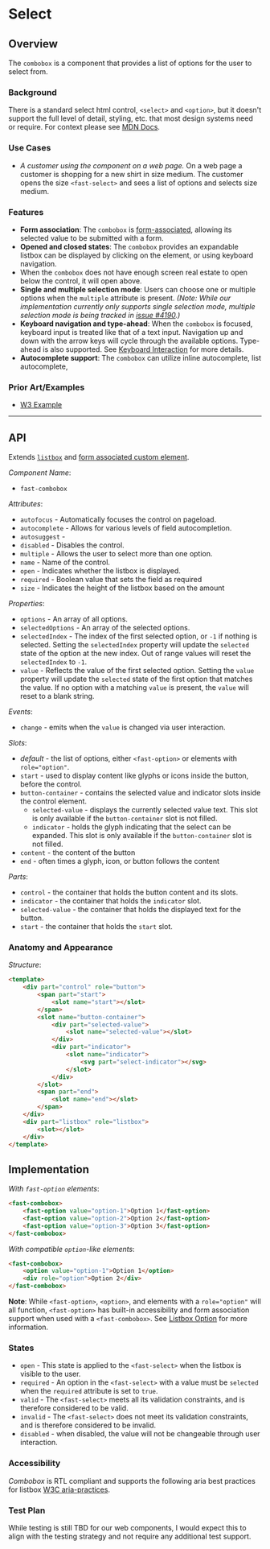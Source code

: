 # Select

## Overview

The `combobox` is a component that provides a list of options for the user to select from.

### Background

There is a standard select html control, `<select>` and `<option>`, but it doesn't support the full level of detail, styling, etc. that most design systems need or require. For context please see [MDN Docs](https://developer.mozilla.org/en-US/docs/web/html/element/select).

### Use Cases

- *A customer using the component on a web page.*
On a web page a customer is shopping for a new shirt in size medium. The customer opens the size `<fast-select>` and sees a list of options and selects size medium.

### Features

- **Form association**: The `combobox` is [form-associated](../form-associated/form-associated-custom-element.spec.md), allowing its selected value to be submitted with a form.
- **Opened and closed states**: The `combobox` provides an expandable listbox can be displayed by clicking on the element, or using keyboard navigation.
- When the `combobox` does not have enough screen real estate to open below the control, it will open above.
- **Single and multiple selection mode**: Users can choose one or multiple options when the `multiple` attribute is present. *(Note: While our implementation currently only supports single selection mode, multiple selection mode is being tracked in [issue #4190](https://github.com/microsoft/fast/issues/4190).)*
- **Keyboard navigation and type-ahead**: When the `combobox` is focused, keyboard input is treated like that of a text input. Navigation up and down with the arrow keys will cycle through the available options. Type-ahead is also supported. See [Keyboard Interaction](https://www.w3.org/TR/wai-aria-practices-1.1/#listbox_kbd_interaction) for more details.
- **Autocomplete support**: The `combobox` can utilize inline autocomplete, list autocomplete,

### Prior Art/Examples

- [W3 Example](https://w3c.github.io/aria-practices/examples/combobox/combobox-autocomplete-none.html)

---

## API

Extends [`listbox`](../listbox/listbox.spec.md) and [form associated custom element](../form-associated/form-associated-custom-element.md).

*Component Name*:

- `fast-combobox`

*Attributes*:

- `autofocus` - Automatically focuses the control on pageload.
- `autocomplete` - Allows for various levels of field autocompletion.
- `autosuggest` - 
- `disabled` - Disables the control.
- `multiple` - Allows the user to select more than one option.
- `name` - Name of the control.
- `open` - Indicates whether the listbox is displayed.
- `required` - Boolean value that sets the field as required
- `size` - Indicates the height of the listbox based on the amount

*Properties*:

- `options` - An array of all options.
- `selectedOptions` - An array of the selected options.
- `selectedIndex` - The index of the first selected option, or `-1` if nothing is selected. Setting the `selectedIndex` property will update the `selected` state of the option at the new index. Out of range values will reset the `selectedIndex` to `-1`.
- `value` - Reflects the value of the first selected option. Setting the `value` property will update the `selected` state of the first option that matches the value. If no option with a matching `value` is present, the `value` will reset to a blank string.

*Events*:

- `change` - emits when the `value` is changed via user interaction.

*Slots*:

- *default* - the list of options, either `<fast-option>` or elements with `role="option"`.
- `start` - used to display content like glyphs or icons inside the button, before the control.
- `button-container` - contains the selected value and indicator slots inside the control element.
  - `selected-value` - displays the currently selected value text. This slot is only available if the `button-container` slot is not filled.
  - `indicator` - holds the glyph indicating that the select can be expanded. This slot is only available if the `button-container` slot is not filled.
- `content` - the content of the button
- `end` - often times a glyph, icon, or button follows the content

*Parts*:

- `control` - the container that holds the button content and its slots.
- `indicator` - the container that holds the `indicator` slot.
- `selected-value` - the container that holds the displayed text for the button.
- `start` - the container that holds the `start` slot.

### Anatomy and Appearance

*Structure*:

```html
<template>
    <div part="control" role="button">
        <span part="start">
            <slot name="start"></slot>
        </span>
        <slot name="button-container">
            <div part="selected-value">
                <slot name="selected-value"></slot>
            </div>
            <div part="indicator">
                <slot name="indicator">
                    <svg part="select-indicator"></svg>
                </slot>
            </div>
        </slot>
        <span part="end">
            <slot name="end"></slot>
        </span>
    </div>
    <div part="listbox" role="listbox">
        <slot></slot>
    </div>
</template>
```

## Implementation

*With `fast-option` elements*:

```html
<fast-combobox>
    <fast-option value="option-1">Option 1</fast-option>
    <fast-option value="option-2">Option 2</fast-option>
    <fast-option value="option-3">Option 3</fast-option>
</fast-combobox>
```

*With compatible `option`-like elements*:

```html
<fast-combobox>
    <option value="option-1">Option 1</option>
    <div role="option">Option 2</div>
</fast-combobox>
```

**Note**: While `<fast-option>`, `<option>`, and elements with a `role="option"` will all function, `<fast-option>` has built-in accessibility and form association support when used with a `<fast-combobox>`. See [Listbox Option](../listbox-option/listbox-option.spec.md) for more information.

### States

- `open` -  This state is applied to the `<fast-select>` when the listbox is visible to the user.
- `required` - An option in the `<fast-select>` with a value must be `selected` when the `required` attribute is set to `true`.
- `valid` - The `<fast-select>` meets all its validation constraints, and is therefore considered to be valid.
- `invalid` - The `<fast-select>` does not meet its validation constraints, and is therefore considered to be invalid.
- `disabled` - when disabled, the value will not be changeable through user interaction.

### Accessibility

*Combobox* is RTL compliant and supports the following aria best practices for listbox [W3C aria-practices](https://w3c.github.io/aria-practices/#combobox).

### Test Plan

While testing is still TBD for our web components, I would expect this to align with the testing strategy and not require any additional test support.
